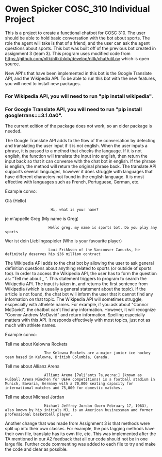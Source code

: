 # Owen Spicker COSC_310 Individual Project

This is a project to create a functional chatbot for COSC 310. The user should be able to hold basic conversation with the bot about sports. The role the agent will take is that of a friend, and the user can ask the agent questions about sports. This bot was built off of the previous bot created in assignment 3 (team 3). This program uses modified code from https://github.com/nltk/nltk/blob/develop/nltk/chat/util.py which is open source.

New API's that have been implemented in this bot is the Google Translate API, and the Wikipedia API. 
To be able to run this bot with the new features, you will need to install new packages.
### For Wikipedia API, you will need to run "pip install wikipedia".
### For Google Translate API, you will need to run "pip install googletrans==3.1.0a0".
The current edition of the package does not work, so an older package is needed.

The Google Translate API adds to the flow of the conversation by detecting and translating the user input if it is not english. When the user inputs a phrase, it is passed to a method that checks the language. If it is not english, the function will translate the input into english, then return the input back so that it can converse with the chat bot in english. If the phrase is english, the method will return the original phrase back. The translate API supports several languages, however it does struggle with languages that have different characters not found in the english language. It is most effective with languages such as French, Portuguese, German, etc. 

Example convo:

Olá (Hello)

                         Hi, what is your name?
                         
je m'appelle Greg (My name is Greg)

                        Hello greg, my name is sports bot. Do you play any sports

Wer ist dein Lieblingsspieler (Who is your favourite player)

                        Loui Erikkson of the Vancouver Canucks, he definitely deserves his $36 million contract
                        
                        
The Wikipedia API adds to the chat bot by allowing the user to ask general definition questions about anything related to sports (or outside of sports too). In order to access the Wikipedia API, the user has to form the question as: "Tell me about _ ". This statement triggers to program to search the Wikipedia API. The input is taken in, and returns the first sentence from Wikipedia (which is usually a general statement about the topic). If the article is not found, the chat bot will inform the user that it cannot find any information on that topic. The Wikipedia API will sometimes struggle, escpecially with athelete names. For example, if you ask about "Connor McDavid", the chatbot can't find any information. However, it will recognize "Connor Andrew McDavid" and return information. Spelling especially matters with this API. It responds effectively with most topics, just not as much with athlete names.

Example convo:

Tell me about Kelowna Rockets

                      The Kelowna Rockets are a major junior ice hockey team based in Kelowna, British Columbia, Canada.

Tell me about Allianz Arena

                      Allianz Arena [ʔali̯ˈants ʔaˌʁeːnaː] (known as Fußball Arena München for UEFA competitions) is a football stadium in Munich, Bavaria, Germany with a 70,000 seating capacity for international matches and 75,000 for domestic matches.

Tell me about Michael Jordan

                      Michael Jeffrey Jordan (born February 17, 1963), also known by his initials MJ, is an American businessman and former professional basketball player.
                      

Another change that was made from Assignment 3 is that methods were split up into their own classes. For example, the pos tagging methods have their own file, translate has its own file, etc. This was implemented after the TA mentioned in our A2 feedback that all our code should not be in one large file. Further code commenting was added to each file to try and make the code and clear as possible.
